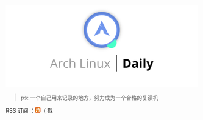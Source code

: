 <div style="text-align: center">
    <img src="./Logo/Logo.png"/>
</div>

> ps: 一个自己用来记录的地方，努力成为一个合格的复读机

RSS 订阅
：[![RSS](./Logo/feed-icon-14x14.png)](https://github.com/axionl/ArchLinuxDaily/commits.atom)（
戳
